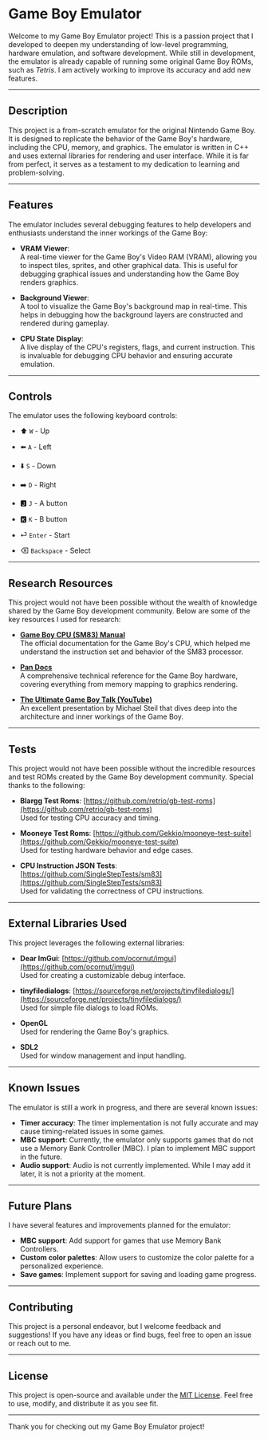 # Game Boy Emulator

Welcome to my Game Boy Emulator project! This is a passion project that I developed to deepen my understanding of low-level programming, hardware emulation, and software development. While still in development, the emulator is already capable of running some original Game Boy ROMs, such as *Tetris*. I am actively working to improve its accuracy and add new features.

---

## Description

This project is a from-scratch emulator for the original Nintendo Game Boy. It is designed to replicate the behavior of the Game Boy's hardware, including the CPU, memory, and graphics. The emulator is written in C++ and uses external libraries for rendering and user interface. While it is far from perfect, it serves as a testament to my dedication to learning and problem-solving.

---

## Features

The emulator includes several debugging features to help developers and enthusiasts understand the inner workings of the Game Boy:

- **VRAM Viewer**:  
  A real-time viewer for the Game Boy's Video RAM (VRAM), allowing you to inspect tiles, sprites, and other graphical data. This is useful for debugging graphical issues and understanding how the Game Boy renders graphics.

- **Background Viewer**:  
  A tool to visualize the Game Boy's background map in real-time. This helps in debugging how the background layers are constructed and rendered during gameplay.

- **CPU State Display**:  
  A live display of the CPU's registers, flags, and current instruction. This is invaluable for debugging CPU behavior and ensuring accurate emulation.
---

## Controls

The emulator uses the following keyboard controls:

- ⬆️ `W` - Up  
- ⬅️ `A` - Left  
- ⬇️ `S` - Down  
- ➡️ `D` - Right  

- 🅹 `J` - A button  
- 🅺 `K` - B button  

- ⏎ `Enter` - Start  
- ⌫ `Backspace` - Select  

---

## Research Resources

This project would not have been possible without the wealth of knowledge shared by the Game Boy development community. Below are some of the key resources I used for research:

- **[Game Boy CPU (SM83) Manual](https://rgbds.gbdev.io/docs/v0.9.0/gbz80.7)**  
  The official documentation for the Game Boy's CPU, which helped me understand the instruction set and behavior of the SM83 processor.

- **[Pan Docs](https://gbdev.io/pandocs/Specifications.html)**  
  A comprehensive technical reference for the Game Boy hardware, covering everything from memory mapping to graphics rendering.

- **[The Ultimate Game Boy Talk (YouTube)](https://www.youtube.com/watch?v=HyzD8pNlpwI&ab_channel=media.ccc.de)**  
  An excellent presentation by Michael Steil that dives deep into the architecture and inner workings of the Game Boy.

---

## Tests

This project would not have been possible without the incredible resources and test ROMs created by the Game Boy development community. Special thanks to the following:

- **Blargg Test Roms**: [https://github.com/retrio/gb-test-roms](https://github.com/retrio/gb-test-roms)  
  Used for testing CPU accuracy and timing.

- **Mooneye Test Roms**: [https://github.com/Gekkio/mooneye-test-suite](https://github.com/Gekkio/mooneye-test-suite)  
  Used for testing hardware behavior and edge cases.

- **CPU Instruction JSON Tests**: [https://github.com/SingleStepTests/sm83](https://github.com/SingleStepTests/sm83)  
  Used for validating the correctness of CPU instructions.

---

## External Libraries Used

This project leverages the following external libraries:

- **Dear ImGui**: [https://github.com/ocornut/imgui](https://github.com/ocornut/imgui)  
  Used for creating a customizable debug interface.

- **tinyfiledialogs**: [https://sourceforge.net/projects/tinyfiledialogs/](https://sourceforge.net/projects/tinyfiledialogs/)  
  Used for simple file dialogs to load ROMs.

- **OpenGL**  
  Used for rendering the Game Boy's graphics.

- **SDL2**  
  Used for window management and input handling.

---

## Known Issues

The emulator is still a work in progress, and there are several known issues:

- **Timer accuracy**: The timer implementation is not fully accurate and may cause timing-related issues in some games.
- **MBC support**: Currently, the emulator only supports games that do not use a Memory Bank Controller (MBC). I plan to implement MBC support in the future.
- **Audio support**: Audio is not currently implemented. While I may add it later, it is not a priority at the moment.

---

## Future Plans

I have several features and improvements planned for the emulator:

- **MBC support**: Add support for games that use Memory Bank Controllers.
- **Custom color palettes**: Allow users to customize the color palette for a personalized experience.
- **Save games**: Implement support for saving and loading game progress.

---

## Contributing

This project is a personal endeavor, but I welcome feedback and suggestions! If you have any ideas or find bugs, feel free to open an issue or reach out to me.

---

## License

This project is open-source and available under the [MIT License](LICENSE). Feel free to use, modify, and distribute it as you see fit.

---

Thank you for checking out my Game Boy Emulator project!
